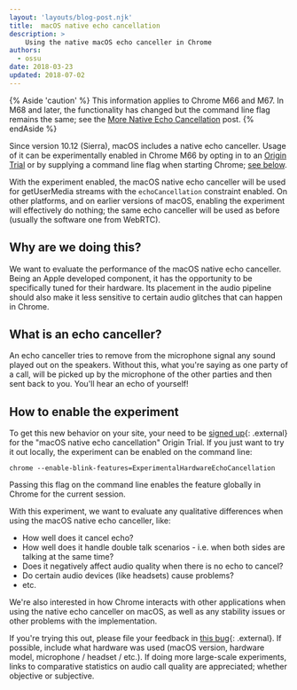 ```yaml
---
layout: 'layouts/blog-post.njk'
title:  macOS native echo cancellation
description: >
    Using the native macOS echo canceller in Chrome
authors:
  - ossu
date: 2018-03-23
updated: 2018-07-02
---
```


{% Aside 'caution' %}
This information applies to Chrome M66 and M67. In M68 and later, the
functionality has changed but the command line flag remains the same; see the
[More Native Echo Cancellation](/blog/more-native-echo-cancellation)
post.
{% endAside %}


Since version 10.12 (Sierra), macOS includes a native echo canceller. Usage of
it can be experimentally enabled in Chrome M66 by opting in to an [Origin
Trial](https://bit.ly/OriginTrials) or by supplying a command line flag when
starting Chrome; [see below](#heading-experiment).

With the experiment enabled, the macOS native echo canceller will be used for
getUserMedia streams with the `echoCancellation` constraint enabled. On other
platforms, and on earlier versions of macOS, enabling the experiment will
effectively do nothing; the same echo canceller will be used as before (usually
the software one from WebRTC).

## Why are we doing this?

We want to evaluate the performance of the macOS native echo canceller. Being an
Apple developed component, it has the opportunity to be specifically tuned for
their hardware. Its placement in the audio pipeline should also make it less
sensitive to certain audio glitches that can happen in Chrome.

## What is an echo canceller?

An echo canceller tries to remove from the microphone signal any sound played
out on the speakers. Without this, what you're saying as one party of a call,
will be picked up by the microphone of the other parties and then sent back to
you. You'll hear an echo of yourself!

## How to enable the experiment

To get this new behavior on your site, your need to be [signed
up](http://bit.ly/OriginTrialSignup){: .external} for the "macOS native echo
cancellation" Origin Trial. If you just want to try it out locally, the
experiment can be enabled on the command line:

```shell
chrome --enable-blink-features=ExperimentalHardwareEchoCancellation
```

Passing this flag on the command line enables the feature globally in Chrome for
the current session.

With this experiment, we want to evaluate any qualitative differences when using
the macOS native echo canceller, like:

* How well does it cancel echo?
* How well does it handle double talk scenarios - i.e. when both sides are
  talking at the same time?
* Does it negatively affect audio quality when there is no echo to cancel?
* Do certain audio devices (like headsets) cause problems?
* etc.

We're also interested in how Chrome interacts with other applications when using
the native echo canceller on macOS, as well as any stability issues or other
problems with the implementation.

If you're trying this out, please file your feedback in [this
bug](https://bugs.chromium.org/p/chromium/issues/detail?id=822667){: .external}.
If possible, include what hardware was used (macOS version, hardware model,
microphone / headset / etc.). If doing more large-scale experiments, links to
comparative statistics on audio call quality are appreciated; whether objective
or subjective.


